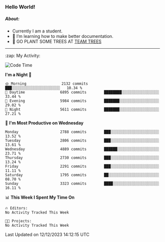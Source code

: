 ### Hello World!

##### About:
- Currently I am a student.
- 🌱 I’m learning how to make better documentation.
- 🌱 GO PLANT SOME TREES AT [TEAM TREES](https://teamtrees.org/)

---
  <summary>:zap: My Activity:</summary>
  
<!--START_SECTION:waka-->
![Code Time](http://img.shields.io/badge/Code%20Time-1%2C267%20hrs%2047%20mins-blue)

**I'm a Night 🦉** 

```text
🌞 Morning                2132 commits        ███░░░░░░░░░░░░░░░░░░░░░░   10.34 % 
🌆 Daytime                6895 commits        ████████░░░░░░░░░░░░░░░░░   33.44 % 
🌃 Evening                5984 commits        ███████░░░░░░░░░░░░░░░░░░   29.02 % 
🌙 Night                  5611 commits        ███████░░░░░░░░░░░░░░░░░░   27.21 % 
```
📅 **I'm Most Productive on Wednesday** 

```text
Monday                   2788 commits        ███░░░░░░░░░░░░░░░░░░░░░░   13.52 % 
Tuesday                  2806 commits        ███░░░░░░░░░░░░░░░░░░░░░░   13.61 % 
Wednesday                4889 commits        ██████░░░░░░░░░░░░░░░░░░░   23.71 % 
Thursday                 2730 commits        ███░░░░░░░░░░░░░░░░░░░░░░   13.24 % 
Friday                   2291 commits        ███░░░░░░░░░░░░░░░░░░░░░░   11.11 % 
Saturday                 1795 commits        ██░░░░░░░░░░░░░░░░░░░░░░░   08.70 % 
Sunday                   3323 commits        ████░░░░░░░░░░░░░░░░░░░░░   16.11 % 
```


📊 **This Week I Spent My Time On** 

```text
🔥 Editors: 
No Activity Tracked This Week

🐱‍💻 Projects: 
No Activity Tracked This Week
```


 Last Updated on 12/12/2023 14:12:15 UTC
<!--END_SECTION:waka-->
